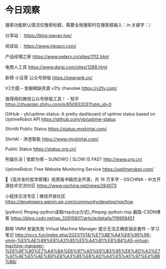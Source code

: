 # 今日观察

搜索功能默认情况仅搜索标题，需要全局搜索时在搜索框输入：in:关键字：）  

分享站： https://blog.joevan.top/  

阅读站： https://www.inkspcl.com/  

产品经理之家  https://www.peterx.cn/sites/1112.html    

电商人工具  https://www.dsrgj.com/sites/1288.html    

新榜 小豆芽 公众号排版  https://newrank.cn/    

V2方圆 – 发掘稀缺资源 v2fy zhaoolee  https://v2fy.com/  

值得用的微信公众号排版工具！ - 知乎  https://zhuanlan.zhihu.com/p/650932031?utm_id=0  

GitHub - yb/uptime-status: A pretty dashboard of uptime status based on UptimeRobot API  https://github.com/yb/uptime-status  

ShirtAI Public Status  https://status.myshirtai.com/  

ShirtAI - 渗透智能  https://www.myshirtai.com/  

Public Status  https://status.org.cn/  

熊猫乐活 | 舍即为得 – SUNOWO | SLOW IS FAST  http://www.org.cn/  

UptimeRobot: Free Website Monitoring Service  https://uptimerobot.com/  

📙《高并发的哲学原理》纸质版书稿完全开源，共 16 万多字 - OSCHINA - 中文开源技术交流社区  https://www.oschina.net/news/264073  

小程序交流专区 | 微信开放社区  https://developers.weixin.qq.com/community/develop/mixflow  

[python] ffmpeg-python读取rtsp(tcp方式)_ffmpeg-python rtsp 截取-CSDN博客  https://blog.csdn.net/qq_32815807/article/details/119959451  

群晖 VMM 安装失败 Virtual Machine Manager 提示无法正确安装此套件 – 学习笔记  http://nccc.fun/index.php/2021/11/14/%E7%BE%A4%E6%99%96-vmm-%E5%AE%89%E8%A3%85%E5%A4%B1%E8%B4%A5-virtual-machine-manager-%E6%8F%90%E7%A4%BA%E6%97%A0%E6%B3%95%E6%AD%A3%E7%A1%AE%E5%AE%89%E8%A3%85%E6%AD%A4%E5%A5%97%E4%BB%B6/  
